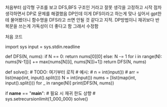 처음부터 삼각형 구조를 보고 DFS,BFS 구조인 거라고 잘못 생각을 고정하고 시작 
점차 생각하면서 DP로 문제를 해결했음 
DP인데 이게 DFS이라고 하는게 맞나 싶어서 gpt한테 물어봤더니 함수명을 DFS라고 쓰면 안될 것 같다고 지적. DP방법이니 재귀보다 반복문을 쓰는게 가독성이 더 좋다고 함
그래서 수정함 

처음 코드 


import sys
input = sys.stdin.readline

def DFS(N, nums):
    if N == 0:
        return nums[0][0]
    else:
        N -= 1
        for i in range(N):
            nums[N-1][i] += max(nums[N][i], nums[N][i+1])
        return DFS(N, nums)

def solve():
    # TODO: 여기부터 로직
    # 예시:
    # n = int(input())
    # arr = list(map(int, input().split()))
    N = int(input())
    nums = [list(map(int, input().split())) for _ in range(N)]
    print(DFS(N, nums))

if __name__ == "__main__":
    # 필요 시 재귀 한도 상향
    # sys.setrecursionlimit(1_000_000)
    solve()
